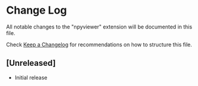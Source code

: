 # Change Log

All notable changes to the "npyviewer" extension will be documented in this file.

Check [Keep a Changelog](http://keepachangelog.com/) for recommendations on how to structure this file.

## [Unreleased]

- Initial release
